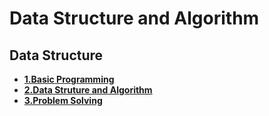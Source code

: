 # Data Structure and Algorithm

## Data Structure

- **[1.Basic Programming](1_Basic_programming/BasicReadMe.md)**
- **[2.Data Struture and Algorithm](2_Data_Structure_And_Algorithm/DSAReadMe.md)**
- **[3.Problem Solving]()**